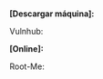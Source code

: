 <p align="center">
  <a href="https://readme-typing-svg.herokuapp.com?size=50&color=F70000&width=550&height=70&lines=Mr.Robot_1"></a>
</p>

<h1 align="center"></h1>

**[Descargar máquina]:**

Vulnhub: 

**[Online]:**

Root-Me: 

<h1 align="center"></h1>

</br>
